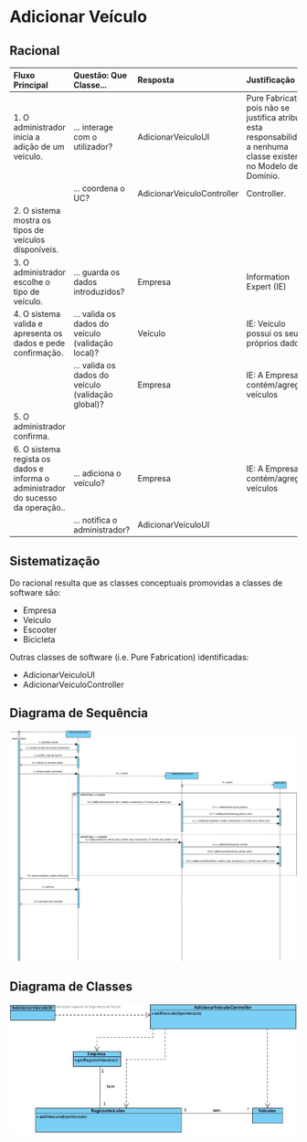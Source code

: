 # Adicionar Veículo

## Racional

| Fluxo Principal                                                                                        | Questão: Que Classe...                                      | Resposta                                       | Justificação                                                                                                         |
|:-------------------------------------------------------------------------------------------------------|:------------------------------------------------------------|:-----------------------------------------------|:---------------------------------------------------------------------------------------------------------------------|
| 1. O administrador inicia a adição de um veículo. | ... interage com o utilizador? | AdicionarVeiculoUI                          | Pure Fabrication, pois não se justifica atribuir esta responsabilidade a nenhuma classe existente no Modelo de Domínio. |
|| ... coordena o UC?                                                                              | AdicionarVeiculoController                                | Controller.                                    |                                                                                                                                                                                                            
| 2.	O sistema mostra os tipos de veículos disponíveis. |                  |                                                |                                                                                                                      |
| 3.	O administrador escolhe o tipo de veículo.   | ... guarda os dados introduzidos?                    | Empresa                                     | Information Expert (IE)                                                                                              |
| 4.	 O sistema valida e apresenta os dados e pede confirmação.                                                             | ... valida os dados do veículo (validação local)? | Veículo                                     | IE: Veículo possui os seus próprios dados                                                                                                                   |
|| ... valida os dados do veículo (validação global)?                                           | Empresa                                               | IE: A Empresa contém/agrega veículos |                                                                                                                      |
| 5. O administrador confirma.                                                                     |                                                             |                                                |                                                                                                                      |
| 6. O sistema regista os dados e informa o administrador do sucesso da operação..                           | ... adiciona o veículo?                            | Empresa                                 | IE: A Empresa contém/agrega veículos                                                                 |
|| ... notifica o administrador?                                                                                   | AdicionarVeículoUI                                        |                                                |                                                                                                                      |

## Sistematização ##

 Do racional resulta que as classes conceptuais promovidas a classes de software são:

 * Empresa
 * Veículo
 * Escooter
 * Bicicleta

Outras classes de software (i.e. Pure Fabrication) identificadas:  

 * AdicionarVeiculoUI  
 * AdicionarVeiculoController

##	Diagrama de Sequência

![SD_UC12.jpg](SD_UC12.jpg)

##	Diagrama de Classes

![CD_UC12.jpg](CD_UC12.jpg)

